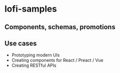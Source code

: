 # lofi-samples
## Components, schemas, promotions

## Use cases

- Prototyping modern UIs
- Creating components for React / Preact / Vue
- Creating RESTful APIs

